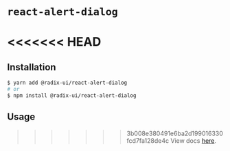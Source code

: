 # `react-alert-dialog`

<<<<<<< HEAD
=======
## Installation

```sh
$ yarn add @radix-ui/react-alert-dialog
# or
$ npm install @radix-ui/react-alert-dialog
```

## Usage

>>>>>>> 3b008e380491e6ba2d199016330fcd7fa128de4c
View docs [here](https://radix-ui.com/primitives/docs/components/alert-dialog).
